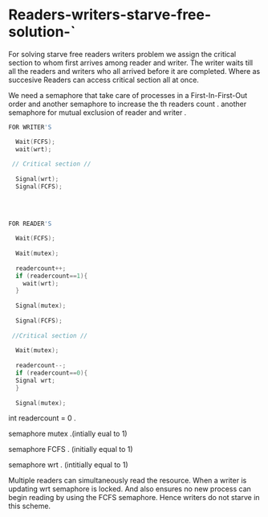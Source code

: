 # Readers-writers-starve-free-solution-`

For solving starve free readers writers problem we assign the critical section to whom first arrives among reader and writer. The writer waits till all the readers and writers who all arrived before it are completed. Where as succesive Readers can access critical section all at once.

We need a semaphore that take care of processes in a First-In-First-Out order and another semaphore to increase the th readers count . another semaphore for mutual exclusion of reader and writer .

```c++
FOR WRITER'S

  Wait(FCFS);
  wait(wrt);
  
 // Critical section //
 
  Signal(wrt);
  Signal(FCFS); 
  
```

```c++
  
  
FOR READER'S 
  
  Wait(FCFS);
  
  Wait(mutex);
  
  readercount++;
  if (readercount==1){
    wait(wrt);
  }
  
  Signal(mutex);
  
  Signal(FCFS);
  
 //Critical section //
 
  Wait(mutex);
  
  readercount--;
  if (readercount==0){
  Signal wrt;
  }
  
  Signal(mutex); 

```
int readercount = 0 .

semaphore mutex .(intially eual to 1)

semaphore FCFS . (initially equal to 1)

semaphore wrt . (intitially equal to 1)

Multiple readers can simultaneously read the resource.
When a writer is updating wrt semaphore is locked. And also ensures no new process can begin reading by using the FCFS semaphore. Hence writers do not starve in this scheme.

